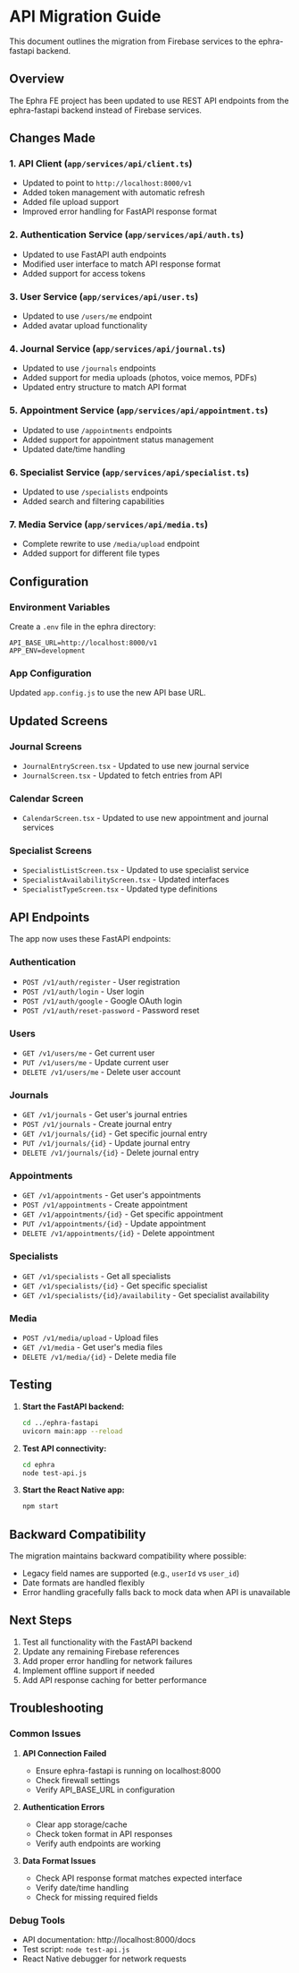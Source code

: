 # API Migration Guide

This document outlines the migration from Firebase services to the ephra-fastapi backend.

## Overview

The Ephra FE project has been updated to use REST API endpoints from the ephra-fastapi backend instead of Firebase services.

## Changes Made

### 1. API Client (`app/services/api/client.ts`)
- Updated to point to `http://localhost:8000/v1`
- Added token management with automatic refresh
- Added file upload support
- Improved error handling for FastAPI response format

### 2. Authentication Service (`app/services/api/auth.ts`)
- Updated to use FastAPI auth endpoints
- Modified user interface to match API response format
- Added support for access tokens

### 3. User Service (`app/services/api/user.ts`)
- Updated to use `/users/me` endpoint
- Added avatar upload functionality

### 4. Journal Service (`app/services/api/journal.ts`)
- Updated to use `/journals` endpoints
- Added support for media uploads (photos, voice memos, PDFs)
- Updated entry structure to match API format

### 5. Appointment Service (`app/services/api/appointment.ts`)
- Updated to use `/appointments` endpoints
- Added support for appointment status management
- Updated date/time handling

### 6. Specialist Service (`app/services/api/specialist.ts`)
- Updated to use `/specialists` endpoints
- Added search and filtering capabilities

### 7. Media Service (`app/services/api/media.ts`)
- Complete rewrite to use `/media/upload` endpoint
- Added support for different file types

## Configuration

### Environment Variables
Create a `.env` file in the ephra directory:

```env
API_BASE_URL=http://localhost:8000/v1
APP_ENV=development
```

### App Configuration
Updated `app.config.js` to use the new API base URL.

## Updated Screens

### Journal Screens
- `JournalEntryScreen.tsx` - Updated to use new journal service
- `JournalScreen.tsx` - Updated to fetch entries from API

### Calendar Screen
- `CalendarScreen.tsx` - Updated to use new appointment and journal services

### Specialist Screens
- `SpecialistListScreen.tsx` - Updated to use specialist service
- `SpecialistAvailabilityScreen.tsx` - Updated interfaces
- `SpecialistTypeScreen.tsx` - Updated type definitions

## API Endpoints

The app now uses these FastAPI endpoints:

### Authentication
- `POST /v1/auth/register` - User registration
- `POST /v1/auth/login` - User login
- `POST /v1/auth/google` - Google OAuth login
- `POST /v1/auth/reset-password` - Password reset

### Users
- `GET /v1/users/me` - Get current user
- `PUT /v1/users/me` - Update current user
- `DELETE /v1/users/me` - Delete user account

### Journals
- `GET /v1/journals` - Get user's journal entries
- `POST /v1/journals` - Create journal entry
- `GET /v1/journals/{id}` - Get specific journal entry
- `PUT /v1/journals/{id}` - Update journal entry
- `DELETE /v1/journals/{id}` - Delete journal entry

### Appointments
- `GET /v1/appointments` - Get user's appointments
- `POST /v1/appointments` - Create appointment
- `GET /v1/appointments/{id}` - Get specific appointment
- `PUT /v1/appointments/{id}` - Update appointment
- `DELETE /v1/appointments/{id}` - Delete appointment

### Specialists
- `GET /v1/specialists` - Get all specialists
- `GET /v1/specialists/{id}` - Get specific specialist
- `GET /v1/specialists/{id}/availability` - Get specialist availability

### Media
- `POST /v1/media/upload` - Upload files
- `GET /v1/media` - Get user's media files
- `DELETE /v1/media/{id}` - Delete media file

## Testing

1. **Start the FastAPI backend:**
   ```bash
   cd ../ephra-fastapi
   uvicorn main:app --reload
   ```

2. **Test API connectivity:**
   ```bash
   cd ephra
   node test-api.js
   ```

3. **Start the React Native app:**
   ```bash
   npm start
   ```

## Backward Compatibility

The migration maintains backward compatibility where possible:
- Legacy field names are supported (e.g., `userId` vs `user_id`)
- Date formats are handled flexibly
- Error handling gracefully falls back to mock data when API is unavailable

## Next Steps

1. Test all functionality with the FastAPI backend
2. Update any remaining Firebase references
3. Add proper error handling for network failures
4. Implement offline support if needed
5. Add API response caching for better performance

## Troubleshooting

### Common Issues

1. **API Connection Failed**
   - Ensure ephra-fastapi is running on localhost:8000
   - Check firewall settings
   - Verify API_BASE_URL in configuration

2. **Authentication Errors**
   - Clear app storage/cache
   - Check token format in API responses
   - Verify auth endpoints are working

3. **Data Format Issues**
   - Check API response format matches expected interface
   - Verify date/time handling
   - Check for missing required fields

### Debug Tools

- API documentation: http://localhost:8000/docs
- Test script: `node test-api.js`
- React Native debugger for network requests
